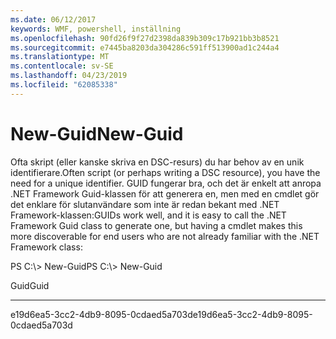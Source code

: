 ```yaml
---
ms.date: 06/12/2017
keywords: WMF, powershell, inställning
ms.openlocfilehash: 90fd26f9f27d2398da839b309c17b921bb3b8521
ms.sourcegitcommit: e7445ba8203da304286c591ff513900ad1c244a4
ms.translationtype: MT
ms.contentlocale: sv-SE
ms.lasthandoff: 04/23/2019
ms.locfileid: "62085338"
---
```

# <a name="new-guid"></a><span data-ttu-id="3580c-102">New-Guid</span><span class="sxs-lookup"><span data-stu-id="3580c-102">New-Guid</span></span>
<span data-ttu-id="3580c-103">Ofta skript (eller kanske skriva en DSC-resurs) du har behov av en unik identifierare.</span><span class="sxs-lookup"><span data-stu-id="3580c-103">Often script (or perhaps writing a DSC resource), you have the need for a unique identifier.</span></span> <span data-ttu-id="3580c-104">GUID fungerar bra, och det är enkelt att anropa .NET Framework Guid-klassen för att generera en, men med en cmdlet gör det enklare för slutanvändare som inte är redan bekant med .NET Framework-klassen:</span><span class="sxs-lookup"><span data-stu-id="3580c-104">GUIDs work well, and it is easy to call the .NET Framework Guid class to generate one, but having a cmdlet makes this more discoverable for end users who are not already familiar with the .NET Framework class:</span></span>

<span data-ttu-id="3580c-105">PS C:\\&gt; New-Guid</span><span class="sxs-lookup"><span data-stu-id="3580c-105">PS C:\\&gt; New-Guid</span></span>

<span data-ttu-id="3580c-106">Guid</span><span class="sxs-lookup"><span data-stu-id="3580c-106">Guid</span></span>

----

<span data-ttu-id="3580c-107">e19d6ea5-3cc2-4db9-8095-0cdaed5a703d</span><span class="sxs-lookup"><span data-stu-id="3580c-107">e19d6ea5-3cc2-4db9-8095-0cdaed5a703d</span></span>
